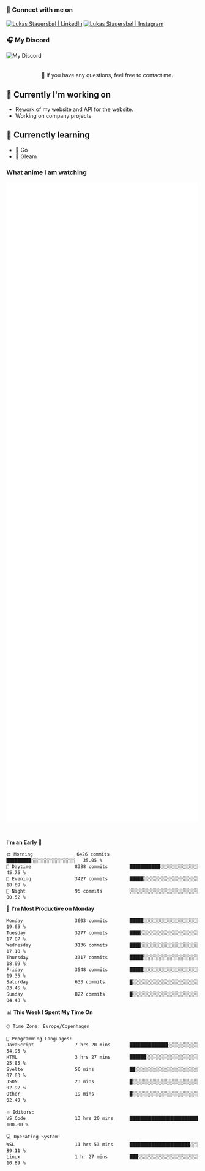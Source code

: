 ### 🔗 Connect with me on
<a href="https://www.instagram.com/lukas_stauersbol" target="_blank"><img align="center" src="https://raw.githubusercontent.com/stauersbol/stauersbol/main/images/instagram.svg" alt="Lukas Stauersbøl | LinkedIn" width="30px"/></a>
<a href="https://www.linkedin.com/in/lukas-stauersbol/" target="_blank"><img align="center" src="https://raw.githubusercontent.com/stauersbol/stauersbol/main/images/linkedin.svg" alt="Lukas Stauersbøl | Instagram" width="30px"/></a>

<p align="center">
 <h3>🎧 My Discord</h3>
 <img align="left" height="55px" src="https://discord.c99.nl/widget/theme-2/147806323323568128.png" alt="My Discord" />
</p>

<br/>
<br/>
<br/>
💬 If you have any questions, feel free to contact me.

## 🔭 Currently I'm working on
- Rework of my website and API for the website.
- Working on company projects
 
## 🌱 Currenctly learning
- 💙 Go
- 💜 Gleam

### What anime I am watching
<a href="https://anilist.co/user/slashiy/" align="center"><img align="center" width="500px" src="metrics.plugin.personal.anilist.svg" /></a>

<br/>

<!--START_SECTION:waka-->
**I'm an Early 🐤** 

```text
🌞 Morning                6426 commits        █████████░░░░░░░░░░░░░░░░   35.05 % 
🌆 Daytime                8388 commits        ███████████░░░░░░░░░░░░░░   45.75 % 
🌃 Evening                3427 commits        █████░░░░░░░░░░░░░░░░░░░░   18.69 % 
🌙 Night                  95 commits          ░░░░░░░░░░░░░░░░░░░░░░░░░   00.52 % 
```
📅 **I'm Most Productive on Monday** 

```text
Monday                   3603 commits        █████░░░░░░░░░░░░░░░░░░░░   19.65 % 
Tuesday                  3277 commits        ████░░░░░░░░░░░░░░░░░░░░░   17.87 % 
Wednesday                3136 commits        ████░░░░░░░░░░░░░░░░░░░░░   17.10 % 
Thursday                 3317 commits        █████░░░░░░░░░░░░░░░░░░░░   18.09 % 
Friday                   3548 commits        █████░░░░░░░░░░░░░░░░░░░░   19.35 % 
Saturday                 633 commits         █░░░░░░░░░░░░░░░░░░░░░░░░   03.45 % 
Sunday                   822 commits         █░░░░░░░░░░░░░░░░░░░░░░░░   04.48 % 
```


📊 **This Week I Spent My Time On** 

```text
🕑︎ Time Zone: Europe/Copenhagen

💬 Programming Languages: 
JavaScript               7 hrs 20 mins       ██████████████░░░░░░░░░░░   54.95 % 
HTML                     3 hrs 27 mins       ██████░░░░░░░░░░░░░░░░░░░   25.85 % 
Svelte                   56 mins             ██░░░░░░░░░░░░░░░░░░░░░░░   07.03 % 
JSON                     23 mins             █░░░░░░░░░░░░░░░░░░░░░░░░   02.92 % 
Other                    19 mins             █░░░░░░░░░░░░░░░░░░░░░░░░   02.49 % 

🔥 Editors: 
VS Code                  13 hrs 20 mins      █████████████████████████   100.00 % 

💻 Operating System: 
WSL                      11 hrs 53 mins      ██████████████████████░░░   89.11 % 
Linux                    1 hr 27 mins        ███░░░░░░░░░░░░░░░░░░░░░░   10.89 % 
```


<!--END_SECTION:waka-->
